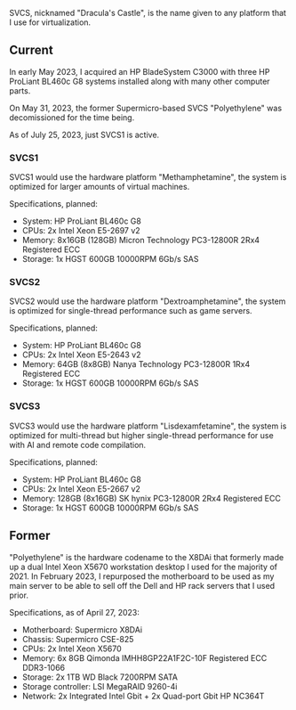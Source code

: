 SVCS, nicknamed "Dracula's Castle", is the name given to any platform that I use for virtualization.

## Current
In early May 2023, I acquired an HP BladeSystem C3000 with three HP ProLiant BL460c G8 systems installed along with many other computer parts.

On May 31, 2023, the former Supermicro-based SVCS "Polyethylene" was decomissioned for the time being.  

As of July 25, 2023, just SVCS1 is active.

### SVCS1
SVCS1 would use the hardware platform "Methamphetamine", the system is optimized for larger amounts of virtual machines.

Specifications, planned:

- System: HP ProLiant BL460c G8
- CPUs: 2x Intel Xeon E5-2697 v2
- Memory: 8x16GB (128GB) Micron Technology PC3-12800R 2Rx4 Registered ECC
- Storage: 1x HGST 600GB 10000RPM 6Gb/s SAS

### SVCS2
SVCS2 would use the hardware platform "Dextroamphetamine", the system is optimized for single-thread performance such as game servers. 

Specifications, planned:

- System: HP ProLiant BL460c G8
- CPUs: 2x Intel Xeon E5-2643 v2
- Memory: 64GB (8x8GB) Nanya Technology PC3-12800R 1Rx4 Registered ECC
- Storage: 1x HGST 600GB 10000RPM 6Gb/s SAS

### SVCS3
SVCS3 would use the hardware platform "Lisdexamfetamine", the system is optimized for multi-thread but higher single-thread performance for use with AI and remote code compilation.

Specifications, planned:

- System: HP ProLiant BL460c G8
- CPUs: 2x Intel Xeon E5-2667 v2
- Memory: 128GB (8x16GB) SK hynix PC3-12800R 2Rx4 Registered ECC
- Storage: 1x HGST 600GB 10000RPM 6Gb/s SAS

## Former 
"Polyethylene" is the hardware codename to the X8DAi that formerly made up a dual Intel Xeon X5670 workstation desktop I used for the majority of 2021. In February 2023, I repurposed the motherboard to be used as my main server to be able to sell off the Dell and HP rack servers that I used prior.

Specifications, as of April 27, 2023:

- Motherboard: Supermicro X8DAi
- Chassis: Supermicro CSE-825
- CPUs: 2x Intel Xeon X5670
- Memory: 6x 8GB Qimonda IMHH8GP22A1F2C-10F Registered ECC DDR3-1066
- Storage: 2x 1TB WD Black 7200RPM SATA
- Storage controller: LSI MegaRAID 9260-4i
- Network: 2x Integrated Intel Gbit + 2x Quad-port Gbit HP NC364T
